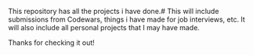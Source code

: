 This repository has all the projects i have done.#
This will include submissions from Codewars, things i have made for job interviews, etc. 
It will also include all personal projects that I may have made.

Thanks for checking it out! 
